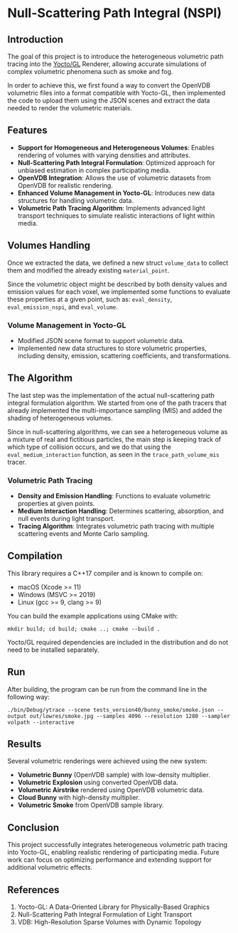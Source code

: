 # Null-Scattering Path Integral (NSPI)

## Introduction
The goal of this project is to introduce the heterogeneous volumetric path tracing into the [Yocto/GL](https://xelatihy.github.io/yocto-gl/) Renderer, allowing accurate simulations of complex volumetric phenomena such as smoke and fog.

In order to achieve this, we first found a way to convert the OpenVDB volumetric files into a format compatible with Yocto-GL, then implemented the code to upload them using the JSON scenes and extract the data needed to render the volumetric materials.

## Features
- **Support for Homogeneous and Heterogeneous Volumes**: Enables rendering of volumes with varying densities and attributes.
- **Null-Scattering Path Integral Formulation**: Optimized approach for unbiased estimation in complex participating media.
- **OpenVDB Integration**: Allows the use of volumetric datasets from OpenVDB for realistic rendering.
- **Enhanced Volume Management in Yocto-GL**: Introduces new data structures for handling volumetric data.
- **Volumetric Path Tracing Algorithm**: Implements advanced light transport techniques to simulate realistic interactions of light within media.

## Volumes Handling
Once we extracted the data, we defined a new struct `volume_data` to collect them and modified the already existing `material_point`.

Since the volumetric object might be described by both density values and emission values for each voxel, we implemented some functions to evaluate these properties at a given point, such as: `eval_density`, `eval_emission_nspi`, and `eval_volume`.

### Volume Management in Yocto-GL
- Modified JSON scene format to support volumetric data.
- Implemented new data structures to store volumetric properties, including density, emission, scattering coefficients, and transformations.

## The Algorithm
The last step was the implementation of the actual null-scattering path integral formulation algorithm. We started from one of the path tracers that already implemented the multi-importance sampling (MIS) and added the shading of heterogeneous volumes.

Since in null-scattering algorithms, we can see a heterogeneous volume as a mixture of real and fictitious particles, the main step is keeping track of which type of collision occurs, and we do that using the `eval_medium_interaction` function, as seen in the `trace_path_volume_mis` tracer.

### Volumetric Path Tracing
- **Density and Emission Handling**: Functions to evaluate volumetric properties at given points.
- **Medium Interaction Handling**: Determines scattering, absorption, and null events during light transport.
- **Tracing Algorithm**: Integrates volumetric path tracing with multiple scattering events and Monte Carlo sampling.

## Compilation
This library requires a C++17 compiler and is known to compile on:
- macOS (Xcode >= 11)
- Windows (MSVC >= 2019)
- Linux (gcc >= 9, clang >= 9)

You can build the example applications using CMake with:
```
mkdir build; cd build; cmake ..; cmake --build .
```

Yocto/GL required dependencies are included in the distribution and do not need to be installed separately.

## Run
After building, the program can be run from the command line in the following way:
```
./bin/Debug/ytrace --scene tests_version40/bunny_smoke/smoke.json --output out/lowres/smoke.jpg --samples 4096 --resolution 1280 --sampler volpath --interactive
```

## Results
Several volumetric renderings were achieved using the new system:
- **Volumetric Bunny** (OpenVDB sample) with low-density multiplier.
- **Volumetric Explosion** using converted OpenVDB data.
- **Volumetric Airstrike** rendered using OpenVDB volumetric data.
- **Cloud Bunny** with high-density multiplier.
- **Volumetric Smoke** from OpenVDB sample library.

## Conclusion
This project successfully integrates heterogeneous volumetric path tracing into Yocto-GL, enabling realistic rendering of participating media. Future work can focus on optimizing performance and extending support for additional volumetric effects.

## References
1. Yocto-GL: A Data-Oriented Library for Physically-Based Graphics
2. Null-Scattering Path Integral Formulation of Light Transport
3. VDB: High-Resolution Sparse Volumes with Dynamic Topology

